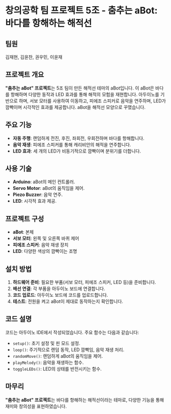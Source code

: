 # 창의공학 팀 프로젝트 5조 - 춤추는 aBot: 바다를 항해하는 해적선 
## 팀원
김재현, 김윤찬, 권우민, 이윤재

## 프로젝트 개요
**"춤추는 aBot" 프로젝트**는 5조 팀이 만든 해적선 테마의 aBot입니다. 이 aBot은 바다를 항해하며 다양한 동작과 LED 효과를 통해 해적의 모험을 재현합니다. 아두이노를 기반으로 하며, 서보 모터를 사용하여 이동하고, 피에조 스피커로 음악을 연주하며, LED가 깜빡이며 시각적인 효과를 제공합니다. aBot을 해적선 모양으로 꾸몄습니다.

## 주요 기능
- **자동 주행**: 랜덤하게 전진, 후진, 좌회전, 우회전하며 바다를 항해합니다.
- **음악 재생**: 피에조 스피커를 통해 캐리비안의 해적을 연주합니다.
- **LED 효과**: 세 개의 LED가 비동기적으로 깜빡이며 분위기를 더합니다.

## 사용 기술
- **Arduino**: aBot의 메인 컨트롤러.
- **Servo Motor**: aBot의 움직임을 제어.
- **Piezo Buzzer**: 음악 연주.
- **LED**: 시각적 효과 제공.

## 프로젝트 구성
- **aBot**: 본체
- **서보 모터**: 왼쪽 및 오른쪽 바퀴 제어
- **피에조 스피커**: 음악 재생 장치
- **LED**: 다양한 색상의 깜빡이는 조명

## 설치 방법
1. **하드웨어 준비**: 필요한 부품(서보 모터, 피에조 스피커, LED 등)을 준비합니다.
2. **배선 연결**: 각 부품을 아두이노 보드에 연결합니다.
3. **코드 업로드**: 아두이노 보드에 코드를 업로드합니다.
4. **테스트**: 전원을 켜고 aBot이 제대로 동작하는지 확인합니다.

## 코드 설명
코드는 아두이노 IDE에서 작성되었습니다. 주요 함수는 다음과 같습니다:
- `setup()`: 초기 설정 및 핀 모드 설정.
- `loop()`: 주기적으로 랜덤 동작, LED 깜빡임, 음악 재생 처리.
- `randomMove()`: 랜덤하게 aBot의 움직임을 제어.
- `playMelody()`: 음악을 재생하는 함수.
- `toggleLEDs()`: LED의 상태를 반전시키는 함수.

## 마무리
**"춤추는 aBot" 프로젝트**는 바다를 항해하는 해적선이라는 테마로, 다양한 기능을 통해 재미와 창의성을 표현하였습니다.
